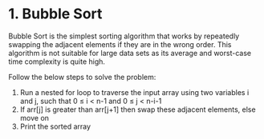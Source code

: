 # 1. Bubble Sort

Bubble Sort is the simplest sorting algorithm that works by repeatedly swapping the adjacent elements if they are in the wrong order. This algorithm is not suitable for large data sets as its average and worst-case time complexity is quite high.



Follow the below steps to solve the problem:

1. Run a nested for loop to traverse the input array using two variables i and j, such that 0 ≤ i < n-1 and 0 ≤ j < n-i-1
2. If arr[j] is greater than arr[j+1] then swap these adjacent elements, else move on
3. Print the sorted array
